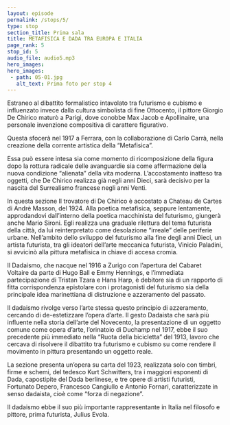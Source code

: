 ```yaml
---
layout: episode
permalink: /stops/5/
type: stop
section_title: Prima sala
title: METAFISICA E DADA TRA EUROPA E ITALIA 
page_rank: 5
stop_id: 5
audio_file: audio5.mp3
hero_images:
hero_images:
 - path: 05-01.jpg
   alt_text: Prima foto per stop 4
---
```


Estraneo al dibattito formalistico intavolato tra futurismo e cubismo e influenzato invece dalla cultura simbolista di fine Ottocento, il pittore Giorgio De Chirico maturò a Parigi, dove conobbe Max Jacob e Apollinaire, una personale invenzione compositiva di carattere figurativo. 

Questa sfocerà nel 1917 a Ferrara, con la collaborazione di Carlo Carrà, nella creazione della corrente artistica della “Metafisica”. 

Essa può essere intesa sia come momento di ricomposizione della figura dopo la rottura radicale delle avanguardie sia come affermazione della nuova condizione “alienata” della vita moderna. L’accostamento inatteso tra oggetti, che De Chirico realizza già negli anni Dieci, sarà decisivo per la nascita del Surrealismo francese negli anni Venti. 

In questa sezione Il trovatore di De Chirico è accostato a Chateau de Cartes di Andrè Masson, del 1924. Alla poetica metafisica, seppure lentamente, approdandovi dall’interno della poetica macchinista del futurismo, giungerà anche Mario Sironi. Egli realizza una graduale rilettura del tema futurista della città, da lui reinterpretato come desolazione “irreale” delle periferie urbane. Nell’ambito dello sviluppo del futurismo alla fine degli anni Dieci, un artista futurista, tra gli ideatori dell’arte meccanica futurista, Vinicio Paladini, si avvicinò alla pittura metafisica in chiave di accesa cromia. 

Il Dadaismo, che nacque nel 1916 a Zurigo con l’apertura del Cabaret Voltaire da parte di Hugo Ball e Emmy Hennings, e l’immediata partecipazione di Tristan Tzara e Hans Harp, è debitore sia di un rapporto di fitta corrispondenza epistolare con i protagonisti del futurismo sia della principale idea marinettiana di distruzione e azzeramento del passato. 

Il dadaismo rivolge verso l’arte stessa questo principio di azzeramento, cercando di de-estetizzare l’opera d’arte. Il gesto Dadaista che sarà più influente nella storia dell’arte del Novecento, la presentazione di un oggetto comune come opera d’arte, l’orinatoio di Duchamp nel 1917, ebbe il suo precedente più immediato nella “Ruota della bicicletta” del 1913, lavoro che cercava di risolvere il dibattito tra futurismo e cubismo su come rendere il movimento in pittura presentando un oggetto reale. 

La sezione presenta un’opera su carta del 1923, realizzata solo con timbri, firme e schemi, del tedesco Kurt Schwitters, tra i maggiori esponenti di Dada, capostipite del Dada berlinese, e tre opere di artisti futuristi, Fortunato Depero, Francesco Cangiullo e Antonio Fornari, caratterizzate in senso dadaista, cioè come “forza di negazione”. 

Il dadaismo ebbe il suo più importante rappresentante in Italia nel filosofo e pittore, prima futurista, Julius Evola. 

